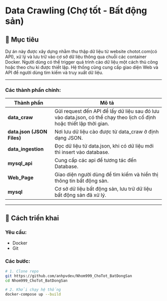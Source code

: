 # Data Crawling (Chợ tốt - Bất động sản)

## 📌 Mục tiêu

Dự án này được xây dựng nhằm thu thập dữ liệu từ website chotot.com(có API), xử lý và lưu trữ vào cơ sở dữ liệu thông qua chuỗi các container Docker. Người dùng có thể trigger quá trình cào dữ liệu một cách thủ công hoặc theo chu kì được thiết lập. Hệ thống cũng cung cấp giao diện Web và API để người dùng tìm kiếm và truy xuất dữ liệu.

---

### Các thành phần chính:
| Thành phần | Mô tả |
|-----------|------|
| **data_craw** | Gửi request đến API để lấy dữ liệu sau đó lưu vào data.json, có thể chạy theo lịch cố định hoặc thiết lập thời gian. |
| **data.json (JSON Files)** | Nơi lưu dữ liệu cào được từ data_craw ở định dạng JSON. |
| **data_ingestion** | Đọc dữ liệu từ data.json, khi có dữ liệu mới thì insert vào database. |
| **mysql_api** | Cung cấp các api để tương tác đến Database. |
| **Web_Page** | Giao diện người dùng để tìm kiếm và hiển thị thông tin bất động sản. |
| **mysql** | Cơ sở dữ liệu bất động sản, lưu trữ dữ liệu bất động sản đã xử lý. |

---

## 🚀 Cách triển khai

### Yêu cầu:

- Docker
- Git

### Các bước:

```bash
# 1. Clone repo
git https://github.com/anhpvdev/Nhom999_ChoTot_BatDongSan
cd Nhom999_ChoTot_BatDongSan

# 2. Khởi chạy hệ thống
docker-compose up --build